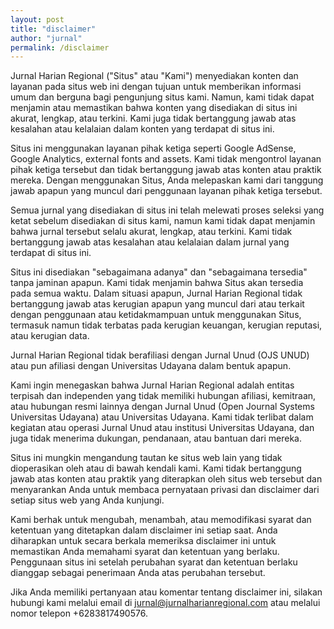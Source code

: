 ```yaml
---
layout: post
title: "disclaimer"
author: "jurnal"
permalink: /disclaimer
---
```


Jurnal Harian Regional ("Situs" atau "Kami") menyediakan konten dan layanan pada situs web ini dengan tujuan untuk memberikan informasi umum dan berguna bagi pengunjung situs kami. Namun, kami tidak dapat menjamin atau memastikan bahwa konten yang disediakan di situs ini akurat, lengkap, atau terkini. Kami juga tidak bertanggung jawab atas kesalahan atau kelalaian dalam konten yang terdapat di situs ini.

Situs ini menggunakan layanan pihak ketiga seperti Google AdSense, Google Analytics, external fonts and assets. Kami tidak mengontrol layanan pihak ketiga tersebut dan tidak bertanggung jawab atas konten atau praktik mereka. Dengan menggunakan Situs, Anda melepaskan kami dari tanggung jawab apapun yang muncul dari penggunaan layanan pihak ketiga tersebut.

Semua jurnal yang disediakan di situs ini telah melewati proses seleksi yang ketat sebelum disediakan di situs kami, namun kami tidak dapat menjamin bahwa jurnal tersebut selalu akurat, lengkap, atau terkini. Kami tidak bertanggung jawab atas kesalahan atau kelalaian dalam jurnal yang terdapat di situs ini.

Situs ini disediakan "sebagaimana adanya" dan "sebagaimana tersedia" tanpa jaminan apapun. Kami tidak menjamin bahwa Situs akan tersedia pada semua waktu. Dalam situasi apapun, Jurnal Harian Regional tidak bertanggung jawab atas kerugian apapun yang muncul dari atau terkait dengan penggunaan atau ketidakmampuan untuk menggunakan Situs, termasuk namun tidak terbatas pada kerugian keuangan, kerugian reputasi, atau kerugian data.

Jurnal Harian Regional tidak berafiliasi dengan Jurnal Unud (OJS UNUD) atau pun afiliasi dengan Universitas Udayana dalam bentuk apapun.

Kami ingin menegaskan bahwa Jurnal Harian Regional adalah entitas terpisah dan independen yang tidak memiliki hubungan afiliasi, kemitraan, atau hubungan resmi lainnya dengan Jurnal Unud (Open Journal Systems Universitas Udayana) atau Universitas Udayana. Kami tidak terlibat dalam kegiatan atau operasi Jurnal Unud atau institusi Universitas Udayana, dan juga tidak menerima dukungan, pendanaan, atau bantuan dari mereka.

Situs ini mungkin mengandung tautan ke situs web lain yang tidak dioperasikan oleh atau di bawah kendali kami. Kami tidak bertanggung jawab atas konten atau praktik yang diterapkan oleh situs web tersebut dan menyarankan Anda untuk membaca pernyataan privasi dan disclaimer dari setiap situs web yang Anda kunjungi.

Kami berhak untuk mengubah, menambah, atau memodifikasi syarat dan ketentuan yang ditetapkan dalam disclaimer ini setiap saat. Anda diharapkan untuk secara berkala memeriksa disclaimer ini untuk memastikan Anda memahami syarat dan ketentuan yang berlaku. Penggunaan situs ini setelah perubahan syarat dan ketentuan berlaku dianggap sebagai penerimaan Anda atas perubahan tersebut.

Jika Anda memiliki pertanyaan atau komentar tentang disclaimer ini, silakan hubungi kami melalui email di jurnal@jurnalharianregional.com atau melalui nomor telepon +6283817490576.

